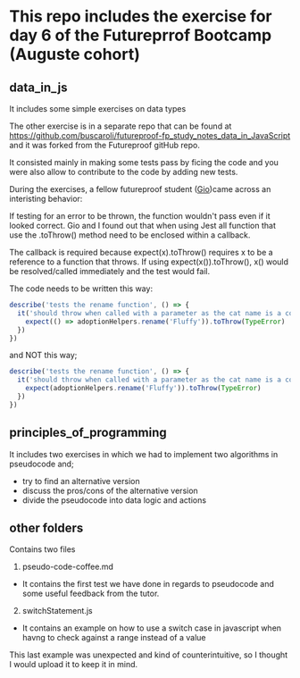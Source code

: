 # This repo includes the exercise for day 6 of the Futureprrof Bootcamp (Auguste cohort)

## data_in_js

It includes some simple exercises on data types

The other exercise is in a separate repo that can be found at https://github.com/buscaroli/futureproof-fp_study_notes_data_in_JavaScript and it was forked from the Futureproof gitHub repo.

It consisted mainly in making some tests pass by ficing the code and you were also allow to contribute to the code by adding new tests.

During the exercises, a fellow futureproof student ([Gio](https://github.com/Gioele-M))came across an interisting behavior:

If testing for an error to be thrown, the function wouldn't pass even if it looked correct.
Gio and I found out that when using Jest all function that use the .toThrow() method need to be enclosed within a callback.

The callback is required because expect(x).toThrow() requires x to be a reference to a function that throws.
If using expect(x()).toThrow(), x() would be resolved/called immediately and the test would fail.

The code needs to be written this way:

```js
describe('tests the rename function', () => {
  it('should throw when called with a parameter as the cat name is a constant (immutable)', () => {
    expect(() => adoptionHelpers.rename('Fluffy')).toThrow(TypeError)
  })
})
```

and NOT this way;

```js
describe('tests the rename function', () => {
  it('should throw when called with a parameter as the cat name is a constant (immutable)', () => {
    expect(adoptionHelpers.rename('Fluffy')).toThrow(TypeError)
  })
})
```

## principles_of_programming

It includes two exercises in which we had to implement two algorithms in pseudocode and;

- try to find an alternative version
- discuss the pros/cons of the alternative version
- divide the pseudocode into data logic and actions

## other folders

Contains two files

1. pseudo-code-coffee.md

- It contains the first test we have done in regards to pseudocode and some useful feedback from the tutor.

2. switchStatement.js

- It contains an example on how to use a switch case in javascript when havng to check against a range instead of a value

This last example was unexpected and kind of counterintuitive, so I thought I would upload it to keep it in mind.
